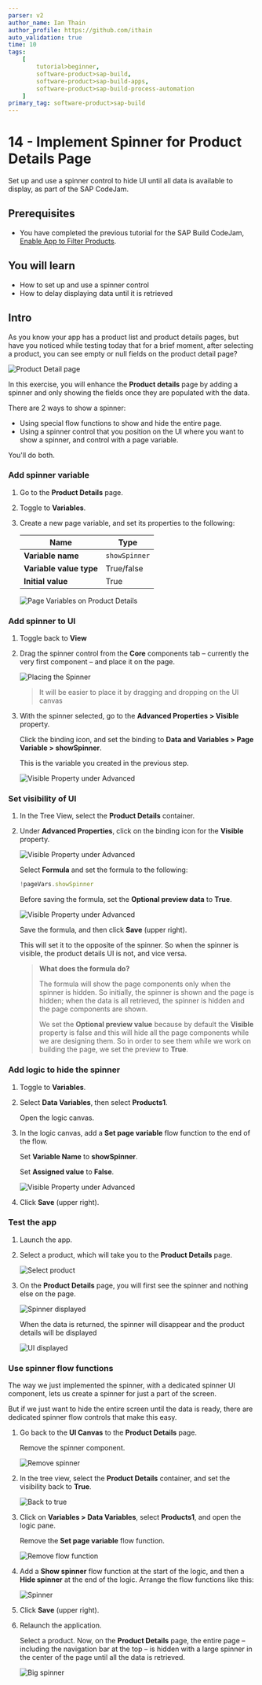 ```yaml
---
parser: v2
author_name: Ian Thain
author_profile: https://github.com/ithain
auto_validation: true
time: 10
tags:
    [
        tutorial>beginner,
        software-product>sap-build,
        software-product>sap-build-apps,
        software-product>sap-build-process-automation
    ]
primary_tag: software-product>sap-build
---
```


# 14 - Implement Spinner for Product Details Page

<!-- description --> Set up and use a spinner control to hide UI until all data is available to display, as part of the SAP CodeJam.

## Prerequisites

-   You have completed the previous tutorial for the SAP Build CodeJam, [Enable App to Filter Products](codejam-13-filtering).

## You will learn

-   How to set up and use a spinner control
-   How to delay displaying data until it is retrieved

## Intro

As you know your app has a product list and product details pages, but have you noticed while testing today that for a brief moment, after selecting a product, you can see empty or null fields on the product detail page?

![Product Detail page](images/empty-details.png)

In this exercise, you will enhance the **Product details** page by adding a spinner and only showing the fields once they are populated with the data.

There are 2 ways to show a spinner:

-   Using special flow functions to show and hide the entire page.
-   Using a spinner control that you position on the UI where you want to show a spinner, and control with a page variable.

You'll do both.

### Add spinner variable

1. Go to the **Product Details** page.

2. Toggle to **Variables**.
3. Create a new page variable, and set its properties to the following:

    | Name                    | Type          |
    | ----------------------- | ------------- |
    | **Variable name**       | `showSpinner` |
    | **Variable value type** | True/false    |
    | **Initial value**       | True          |

    ![Page Variables on Product Details](images/spinner-var.png)

### Add spinner to UI

1. Toggle back to **View**

2. Drag the spinner control from the **Core** components tab – currently the very first component – and place it on the page.

    ![Placing the Spinner](images/add-spinner.png)

    > It will be easier to place it by dragging and dropping on the UI canvas

3. With the spinner selected, go to the **Advanced Properties > Visible** property.

    Click the binding icon, and set the binding to **Data and Variables > Page Variable > showSpinner**.

    This is the variable you created in the previous step.

    ![Visible Property under Advanced](images/show-spinner.png)

### Set visibility of UI

1. In the Tree View, select the **Product Details** container.

2. Under **Advanced Properties**, click on the binding icon for the **Visible** property.

    ![Visible Property under Advanced](images/visibility-data-0.png)

    Select **Formula** and set the formula to the following:

    ```JavaScript
    !pageVars.showSpinner
    ```

    Before saving the formula, set the **Optional preview data** to **True**.

    ![Visible Property under Advanced](images/visibility-data-formula.png)

    Save the formula, and then click **Save** (upper right).

    This will set it to the opposite of the spinner. So when the spinner is visible, the product details UI is not, and vice versa.

    > **What does the formula do?**
    >
    > The formula will show the page components only when the spinner is hidden. So initially, the spinner is shown and the page is hidden; when the data is all retrieved, the spinner is hidden and the page components are shown.
    >
    > We set the **Optional preview value** because by default the **Visible** property is false and this will hide all the page components while we are designing them. So in order to see them while we work on building the page, we set the preview to **True**.

### Add logic to hide the spinner

1. Toggle to **Variables**.

2. Select **Data Variables**, then select **Products1**.

    Open the logic canvas.

3. In the logic canvas, add a **Set page variable** flow function to the end of the flow.

    Set **Variable Name** to **showSpinner**.

    Set **Assigned value** to **False**.

    ![Visible Property under Advanced](images/data-hide-spinner.png)

4. Click **Save** (upper right).

### Test the app

1. Launch the app.

2. Select a product, which will take you to the **Product Details** page.

    ![Select product](images/IMG_5473.PNG)

3. On the **Product Details** page, you will first see the spinner and nothing else on the page.

    ![Spinner displayed](images/IMG_5479.PNG)

    When the data is returned, the spinner will disappear and the product details will be displayed

    ![UI displayed](images/IMG_5480.PNG)

### Use spinner flow functions

The way we just implemented the spinner, with a dedicated spinner UI component, lets us create a spinner for just a part of the screen.

But if we just want to hide the entire screen until the data is ready, there are dedicated spinner flow controls that make this easy.

1. Go back to the **UI Canvas** to the **Product Details** page.

    Remove the spinner component.

    ![Remove spinner](images/flow1.png)

2. In the tree view, select the **Product Details** container, and set the visibility back to **True**.

    ![Back to true](images/flow1a.png)

3. Click on **Variables > Data Variables**, select **Products1**, and open the logic pane.

    Remove the **Set page variable** flow function.

    ![Remove flow function](images/flow2.png)

4. Add a **Show spinner** flow function at the start of the logic, and then a **Hide spinner** at the end of the logic. Arrange the flow functions like this:

    ![Spinner](images/flow3.png)

5. Click **Save** (upper right).

6. Relaunch the application.

    Select a product. Now, on the **Product Details** page, the entire page – including the navigation bar at the top – is hidden with a large spinner in the center of the page until all the data is retrieved.

    ![Big spinner](images/flow4.png)
